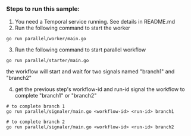 ### Steps to run this sample:
1) You need a Temporal service running. See details in README.md
2) Run the following command to start the worker
```shell script
go run parallel/worker/main.go
```
3) Run the following command to start parallel workflow
```shell script
go run parallel/starter/main.go
```

the workflow will start and wait for two signals named "branch1" and "branch2"

4) get the previous step's workflow-id and run-id signal the workflow to complete "branch1" or "branch2"

```shell script
# to complete branch 1
go run parallel/signaler/main.go <workflow-id> <run-id> branch1

# to complete branch 2
go run parallel/signaler/main.go <workflow-id> <run-id> branch2
```